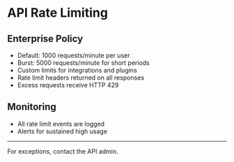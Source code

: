# API Rate Limiting

## Enterprise Policy
- Default: 1000 requests/minute per user
- Burst: 5000 requests/minute for short periods
- Custom limits for integrations and plugins
- Rate limit headers returned on all responses
- Excess requests receive HTTP 429

## Monitoring
- All rate limit events are logged
- Alerts for sustained high usage

---

For exceptions, contact the API admin.
